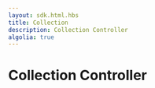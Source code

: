 ```yaml
---
layout: sdk.html.hbs
title: Collection
description: Collection Controller
algolia: true
---
```



# Collection Controller

